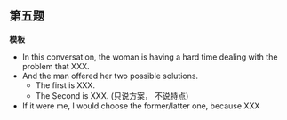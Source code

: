 ## 第五题

**模板**

- In this conversation, the woman is having a hard time dealing with the problem that XXX.  
- And the man offered her two possible solutions. 
  - The first is XXX. 
  - The Second is XXX. (只说方案， 不说特点)  
- If it were me, I would choose the former/latter one, because XXX
